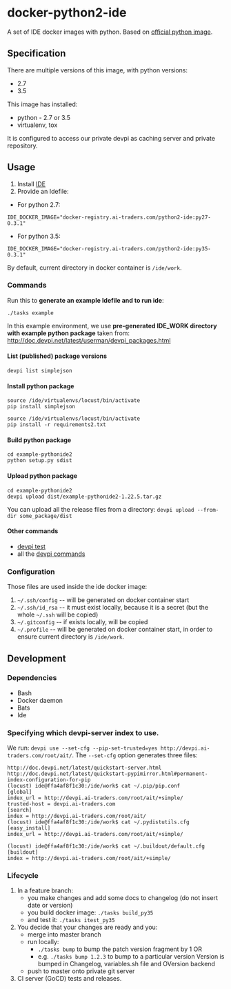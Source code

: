 # docker-python2-ide

A set of IDE docker images with python.
Based on [official python image](https://hub.docker.com/_/python/).

## Specification

There are multiple versions of this image, with python versions:
 * 2.7
 * 3.5

This image has installed:
 * python - 2.7 or 3.5
 * virtualenv, tox

It is configured to access our private devpi as caching server and private repository.

## Usage
1. Install [IDE](https://github.com/ai-traders/ide)
2. Provide an Idefile:

 * For python 2.7:
```
IDE_DOCKER_IMAGE="docker-registry.ai-traders.com/python2-ide:py27-0.3.1"
```
 * For python 3.5:
```
IDE_DOCKER_IMAGE="docker-registry.ai-traders.com/python2-ide:py35-0.3.1"
```

By default, current directory in docker container is `/ide/work`.

### Commands
Run this to **generate an example Idefile and to run ide**:
```
./tasks example
```
In this example environment, we use **pre-generated IDE_WORK directory with example python package** taken from: http://doc.devpi.net/latest/userman/devpi_packages.html

#### List (published) package versions
```
devpi list simplejson
```
#### Install python package
```
source /ide/virtualenvs/locust/bin/activate
pip install simplejson
```
```
source /ide/virtualenvs/locust/bin/activate
pip install -r requirements2.txt
```
#### Build python package
```
cd example-pythonide2
python setup.py sdist
```
#### Upload python package
```
cd example-pythonide2
devpi upload dist/example-pythonide2-1.22.5.tar.gz
```
You can upload all the release files from a directory: `devpi upload --from-dir some_package/dist`

#### Other commands
* [devpi test](http://doc.devpi.net/latest/quickstart-releaseprocess.html#devpi-test-testing-an-uploaded-package)
* all the [devpi commands](http://doc.devpi.net/latest/userman/devpi_commands.html)

### Configuration
Those files are used inside the ide docker image:

1. `~/.ssh/config` -- will be generated on docker container start
2. `~/.ssh/id_rsa` -- it must exist locally, because it is a secret
 (but the whole `~/.ssh` will be copied)
2. `~/.gitconfig` -- if exists locally, will be copied
3. `~/.profile` -- will be generated on docker container start, in
   order to ensure current directory is `/ide/work`.

## Development
### Dependencies
* Bash
* Docker daemon
* Bats
* Ide

### Specifying which devpi-server index to use.
We run: `devpi use --set-cfg --pip-set-trusted=yes http://devpi.ai-traders.com/root/ait/`.
 The `--set-cfg` option generates three files:
```
http://doc.devpi.net/latest/quickstart-server.html
http://doc.devpi.net/latest/quickstart-pypimirror.html#permanent-index-configuration-for-pip
(locust) ide@ffa4af8f1c30:/ide/work$ cat ~/.pip/pip.conf
[global]
index_url = http://devpi.ai-traders.com/root/ait/+simple/
trusted-host = devpi.ai-traders.com
[search]
index = http://devpi.ai-traders.com/root/ait/
(locust) ide@ffa4af8f1c30:/ide/work$ cat ~/.pydistutils.cfg
[easy_install]
index_url = http://devpi.ai-traders.com/root/ait/+simple/

(locust) ide@ffa4af8f1c30:/ide/work$ cat ~/.buildout/default.cfg
[buildout]
index = http://devpi.ai-traders.com/root/ait/+simple/
```

### Lifecycle
1. In a feature branch:
    * you make changes and add some docs to changelog (do not insert date or version)
    * you build docker image: `./tasks build_py35`
    * and test it: `./tasks itest_py35`
1. You decide that your changes are ready and you:
    * merge into master branch
    * run locally:
      * `./tasks bump` to bump the patch version fragment by 1 OR
      * e.g. `./tasks bump 1.2.3` to bump to a particular version
        Version is bumped in Changelog, variables.sh file and OVersion backend
    * push to master onto private git server
1. CI server (GoCD) tests and releases.
